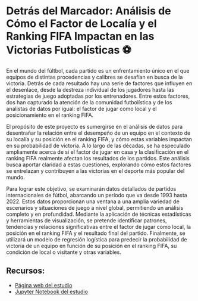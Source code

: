 # Detrás del Marcador: Análisis de Cómo el Factor de Localía y el Ranking FIFA Impactan en las Victorias Futbolísticas ⚽ 
En el mundo del fúltbol, cada partido es un enfrentamiento único en el que equipos de distintas procedencias y calibres se desafían en busca de la victoria. Detrás de cada resultado hay una serie de factores que influyen en el desenlace, desde la destreza individual de los jugadores hasta las estrategias de juego adoptadas por los entrenadores. Entre estos factores, dos han capturado la atención de la comunidad futbolística y de los analistas de datos por igual: el factor de jugar como local y el posicionamiento en el ranking FIFA.


El propósito de este proyecto es sumergirse en el análisis de datos para desentrañar la relación entre el desempeño de un equipo en el contexto de su localía y su posición en el ranking FIFA, y cómo estas variables impactan en su probabilidad de victoria. A lo largo de las décadas, se ha especulado ampliamente acerca de si el factor de jugar en casa y la clasificación en el ranking FIFA realmente afectan los resultados de los partidos. Este análisis busca aportar claridad a estas cuestiones, explorando cómo estos factores se entrelazan y contribuyen a las victorias en el deporte más popular del mundo.


Para lograr este objetivo, se examinarán datos detallados de partidos internacionales de fútbol, abarcando un período que va desde 1993 hasta 2022. Estos datos proporcionan una ventana a una amplia variedad de escenarios y situaciones de juego a nivel global, permitiendo un análisis completo y en profundidad. Mediante la aplicación de técnicas estadísticas y herramientas de visualización, se pretende identificar patrones, tendencias y relaciones significativas entre el factor de jugar como local, la posición en el ranking FIFA y el resultado final del partido. Finalmente, se utilizará un modelo de regresión logística para predecir la probabilidad de victoria de un equipo en función de su posición en el ranking FIFA, su condición de local o visitante y otras variables.

## Recursos:
- [Página web del estudio](https://idanierudev.github.io/)
- [Jupyter Notebook del estudio](https://github.com/peqwar/hackeatletas2023.github.io/blob/main/Hackaton_FIFAver5.ipynb)
